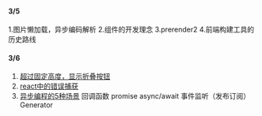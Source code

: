 #### 3/5
1.图片懒加载，异步编码解析
2.组件的开发理念
3.prerender2
4.前端构建工具的历史路线

#### 3/6
1. [超过固定高度，显示折叠按钮](https://mp.weixin.qq.com/s/ADW_WIAObf8KEP_XsBiioA)
2. [react中的错误捕获](https://mp.weixin.qq.com/s/CImncZgeRbULYAu7j9sVIQ)
3. [异步编程的5种场景](https://mp.weixin.qq.com/s/wPH0Fj0l1FhJi7TBHe71eQ)
   回调函数
   promise
   async/await
   事件监听（发布订阅）
   Generator
